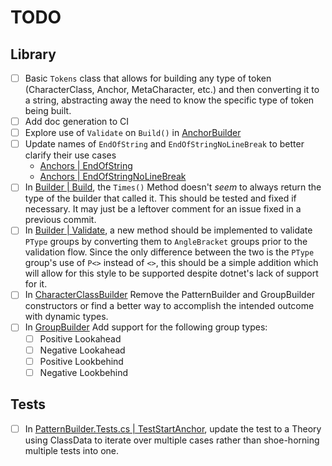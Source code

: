 # TODO

## Library

- [ ] Basic `Tokens` class that allows for building any type of token (CharacterClass, Anchor, MetaCharacter, etc.) and then converting it to a string, abstracting away the need to know the specific type of token being built.
- [ ] Add doc generation to CI
- [ ] Explore use of `Validate` on `Build()` in [AnchorBuilder](src\FluentRegex\Classes\AnchorBuilder.cs#L40)
- [ ] Update names of `EndOfString` and `EndOfStringNoLineBreak` to better clarify their use cases
  - [Anchors | EndOfString](src\FluentRegex\Classes\Anchors.cs#L41)
  - [Anchors | EndOfStringNoLineBreak](src\FluentRegex\Classes\Anchors.cs#L47)
- [ ] In [Builder | Build](src\FluentRegex\Classes\Builder.cs#L81), the `Times()` Method doesn't _seem_ to always return the type of the builder that called it. This should be tested and fixed if necessary. It may just be a leftover comment for an issue fixed in a previous commit.
- [ ] In [Builder | Validate](src\FluentRegex\Classes\Builder.cs#L225), a new method should be implemented to validate `PType` groups by converting them to `AngleBracket` groups prior to the validation flow. Since the only difference between the two is the `PType` group's use of `P<>` instead of `<>`, this should be a simple addition which will allow for this style to be supported despite dotnet's lack of support for it.
- [ ] In [CharacterClassBuilder](src\FluentRegex\Classes\CharacterClassBuilder.cs#26) Remove the PatternBuilder and GroupBuilder constructors or find a better way to accomplish the intended outcome with dynamic types.
- [ ] In [GroupBuilder](src\FluentRegex\Classes\GroupBuilder.cs#153) Add support for the following group types:
  - [ ] Positive Lookahead
  - [ ] Negative Lookahead
  - [ ] Positive Lookbehind
  - [ ] Negative Lookbehind

## Tests

- [ ] In [PatternBuilder.Tests.cs | TestStartAnchor](src/FluentRegex.Tests/PatternBuilder.Tests.cs#L68), update the test to a Theory using ClassData to iterate over multiple cases rather than shoe-horning multiple tests into one.
